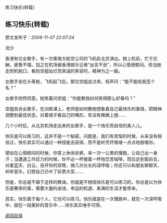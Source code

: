 练习快乐(转载)
## 练习快乐(转载)

 原文发布于：*2006-11-07 22:07:24*

 

流沙

 
香港有位女歌手，有一次乘南方航空公司的飞机赴北京演出。她上机前，忙于应酬，疲惫不堪。加之在机场被香港娱乐记者“出言不逊”，所以心情很郁闷。但当她走到机舱口，看到空姐灿烂而真诚的笑容时，精神为之一振。

   女歌手坐在头等舱，飞机起飞后，那位空姐走过来，轻声问：“能不能给我签个名？”

   女歌手欣然同意。她笑着问空姐：“你能教我如何笑得那么好看吗？”

  
空姐告诉女歌手，在训练课上，老师是如何教她想象着自己最快乐的事情，把精神调整到最佳状态，对着镜子看自己的嘴形，有没有微微上翘……

   几个小时后，从北京机场走出来的女歌手，是一个快乐而自信的美人儿。

  
快乐是可以练习的，这并不是一个秘密。问题是，我们有苦恼的时候，从来没有相信过，快乐其实可以通过一种技能去获得，而不是听凭坏情绪一点点地吞噬你。

  
譬如在心情郁闷的时候，你穿上休闲衣裤，来一次一公里的慢跑，让自己出一身汗；当遭遇工作压力的时候，你不必一杯接着一杯地饮苦咖啡，而应走到窗前去，对着蓝天、白云，张开你的双臂，做几次长长的深呼吸；你还可以和朋友聊聊天、听听音乐，幻想自己已中了彩票大奖…….

  
但是，你总是不屑于这样的教诲，你就是不相信快乐是可以练习的，你总是以为快乐是奢侈的事，需要大量的金钱、幸运的机遇、美满的生活才能带来。

  
其实，快乐属于每个人，它也可以练习。快乐就是在一次慢跑中，就在一次深呼吸中，就在一段美妙的音乐中……快乐其实唾手可得。

[返回目录](index.html)

